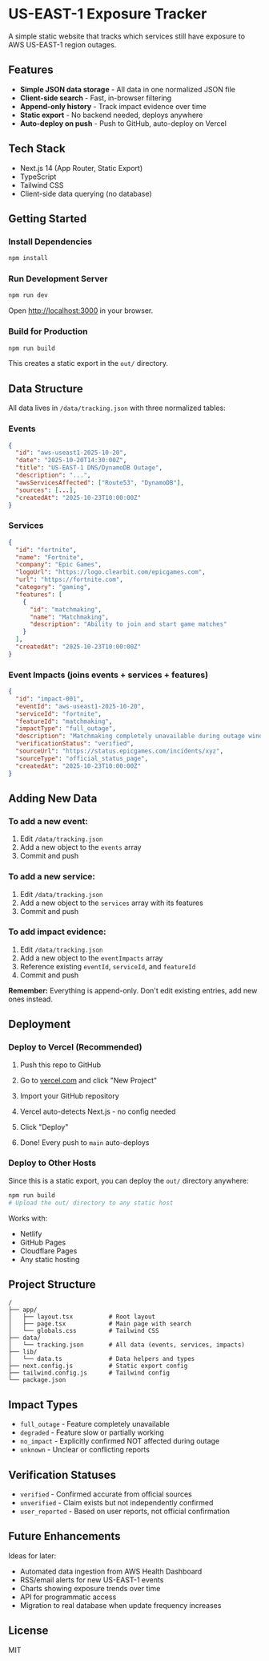 # US-EAST-1 Exposure Tracker

A simple static website that tracks which services still have exposure to AWS US-EAST-1 region outages.

## Features

- **Simple JSON data storage** - All data in one normalized JSON file
- **Client-side search** - Fast, in-browser filtering
- **Append-only history** - Track impact evidence over time
- **Static export** - No backend needed, deploys anywhere
- **Auto-deploy on push** - Push to GitHub, auto-deploy on Vercel

## Tech Stack

- Next.js 14 (App Router, Static Export)
- TypeScript
- Tailwind CSS
- Client-side data querying (no database)

## Getting Started

### Install Dependencies

```bash
npm install
```

### Run Development Server

```bash
npm run dev
```

Open [http://localhost:3000](http://localhost:3000) in your browser.

### Build for Production

```bash
npm run build
```

This creates a static export in the `out/` directory.

## Data Structure

All data lives in `/data/tracking.json` with three normalized tables:

### Events
```json
{
  "id": "aws-useast1-2025-10-20",
  "date": "2025-10-20T14:30:00Z",
  "title": "US-EAST-1 DNS/DynamoDB Outage",
  "description": "...",
  "awsServicesAffected": ["Route53", "DynamoDB"],
  "sources": [...],
  "createdAt": "2025-10-23T10:00:00Z"
}
```

### Services
```json
{
  "id": "fortnite",
  "name": "Fortnite",
  "company": "Epic Games",
  "logoUrl": "https://logo.clearbit.com/epicgames.com",
  "url": "https://fortnite.com",
  "category": "gaming",
  "features": [
    {
      "id": "matchmaking",
      "name": "Matchmaking",
      "description": "Ability to join and start game matches"
    }
  ],
  "createdAt": "2025-10-23T10:00:00Z"
}
```

### Event Impacts (joins events + services + features)
```json
{
  "id": "impact-001",
  "eventId": "aws-useast1-2025-10-20",
  "serviceId": "fortnite",
  "featureId": "matchmaking",
  "impactType": "full_outage",
  "description": "Matchmaking completely unavailable during outage window",
  "verificationStatus": "verified",
  "sourceUrl": "https://status.epicgames.com/incidents/xyz",
  "sourceType": "official_status_page",
  "createdAt": "2025-10-23T10:00:00Z"
}
```

## Adding New Data

### To add a new event:
1. Edit `/data/tracking.json`
2. Add a new object to the `events` array
3. Commit and push

### To add a new service:
1. Edit `/data/tracking.json`
2. Add a new object to the `services` array with its features
3. Commit and push

### To add impact evidence:
1. Edit `/data/tracking.json`
2. Add a new object to the `eventImpacts` array
3. Reference existing `eventId`, `serviceId`, and `featureId`
4. Commit and push

**Remember:** Everything is append-only. Don't edit existing entries, add new ones instead.

## Deployment

### Deploy to Vercel (Recommended)

1. Push this repo to GitHub

2. Go to [vercel.com](https://vercel.com) and click "New Project"

3. Import your GitHub repository

4. Vercel auto-detects Next.js - no config needed

5. Click "Deploy"

6. Done! Every push to `main` auto-deploys

### Deploy to Other Hosts

Since this is a static export, you can deploy the `out/` directory anywhere:

```bash
npm run build
# Upload the out/ directory to any static host
```

Works with:
- Netlify
- GitHub Pages
- Cloudflare Pages
- Any static hosting

## Project Structure

```
/
├── app/
│   ├── layout.tsx          # Root layout
│   ├── page.tsx            # Main page with search
│   └── globals.css         # Tailwind CSS
├── data/
│   └── tracking.json       # All data (events, services, impacts)
├── lib/
│   └── data.ts             # Data helpers and types
├── next.config.js          # Static export config
├── tailwind.config.js      # Tailwind config
└── package.json
```

## Impact Types

- `full_outage` - Feature completely unavailable
- `degraded` - Feature slow or partially working
- `no_impact` - Explicitly confirmed NOT affected during outage
- `unknown` - Unclear or conflicting reports

## Verification Statuses

- `verified` - Confirmed accurate from official sources
- `unverified` - Claim exists but not independently confirmed
- `user_reported` - Based on user reports, not official confirmation

## Future Enhancements

Ideas for later:

- Automated data ingestion from AWS Health Dashboard
- RSS/email alerts for new US-EAST-1 events
- Charts showing exposure trends over time
- API for programmatic access
- Migration to real database when update frequency increases

## License

MIT
